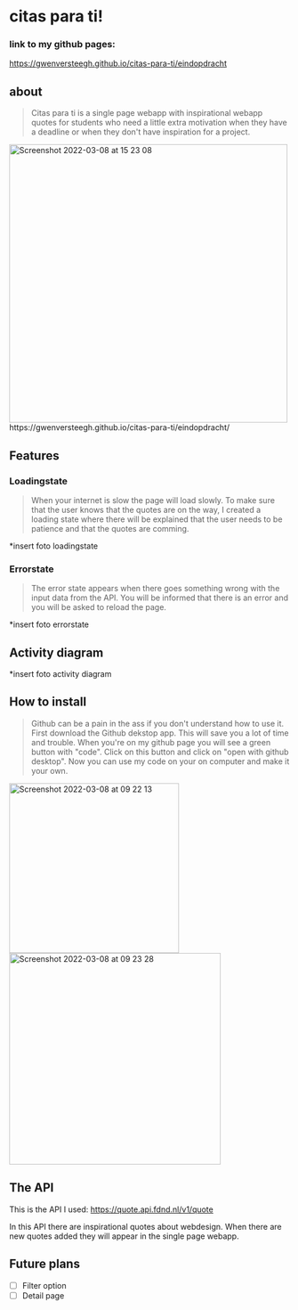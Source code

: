 # citas para ti!


### link to my github pages:
https://gwenversteegh.github.io/citas-para-ti/eindopdracht

## about

> Citas para ti is a single page webapp with inspirational webapp quotes for students who need a little extra motivation when they have a deadline or when they don't have inspiration for a project.

<img width="500" alt="Screenshot 2022-03-08 at 15 23 08" src="https://user-images.githubusercontent.com/70900763/157256951-48886828-d8b6-436a-8fcd-12cb5815d1e6.png">
https://gwenversteegh.github.io/citas-para-ti/eindopdracht/

## Features

### Loadingstate
> When your internet is slow the page will load slowly. To make sure that the user knows that the quotes are on the way, I created a loading state where there will be explained that the user needs to be patience and that the quotes are comming. 

*insert foto loadingstate

### Errorstate
> The error state appears when there goes something wrong with the input data from the API. You will be informed that there is an error and you will be asked to reload the page.

*insert foto errorstate


## Activity diagram 
*insert foto activity diagram


## How to install

> Github can be a pain in the ass if you don't understand how to use it. First download the Github dekstop app. This will save you a lot of time and trouble. When you're on my github page you will see a green button with "code". Click on this button and click on "open with github desktop". Now you can use my code on your on computer and make it your own. 

<img width="305" alt="Screenshot 2022-03-08 at 09 22 13" src="https://user-images.githubusercontent.com/70900763/157196877-86eb761c-f184-4eae-803f-39bbc56f5548.png"> <img width="380" alt="Screenshot 2022-03-08 at 09 23 28" src="https://user-images.githubusercontent.com/70900763/157196928-f4d6b20c-eb01-4fab-8648-f04ec7ef63c3.png">


## The API
This is the API I used:
https://quote.api.fdnd.nl/v1/quote 

In this API there are inspirational quotes about webdesign. When there are new quotes added they will appear in the single page webapp.


## Future plans
- [ ] Filter option
- [ ] Detail page
